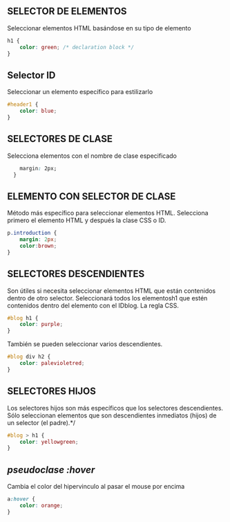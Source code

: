 ## SELECTOR DE ELEMENTOS
Seleccionar elementos HTML basándose en su tipo de elemento
```css
h1 { 
    color: green; /* declaration block */
}
```
## Selector ID
Seleccionar un elemento específico para estilizarlo
```css
#header1 { 
    color: blue;
}
```
## SELECTORES DE CLASE 
Selecciona elementos con el nombre de clase especificado 
```css
    margin: 2px;
  }
```

## ELEMENTO CON SELECTOR DE CLASE
Método más específico para seleccionar elementos HTML.
Selecciona primero el elemento HTML y después la clase CSS o ID.
```css
p.introduction { 
    margin: 2px;
    color:brown;
}
```
## SELECTORES DESCENDIENTES
Son útiles si necesita seleccionar elementos HTML que están contenidos dentro de otro selector.
Seleccionará todos los elementosh1 que estén contenidos dentro del elemento con el IDblog. La regla CSS.
```css
#blog h1 {
    color: purple;
}
```
También se pueden seleccionar varios descendientes.
```css
#blog div h2 {
    color: palevioletred;
}
```
## SELECTORES HIJOS
Los selectores hijos son más específicos que los selectores descendientes. Sólo seleccionan elementos que son descendientes inmediatos (hijos) de un selector (el padre).*/
```css
#blog > h1 {
    color: yellowgreen;
}
```
## *pseudoclase :hover*
Cambia el color del hipervinculo al pasar el mouse por encima
```css
a:hover {
    color: orange;
}
```
